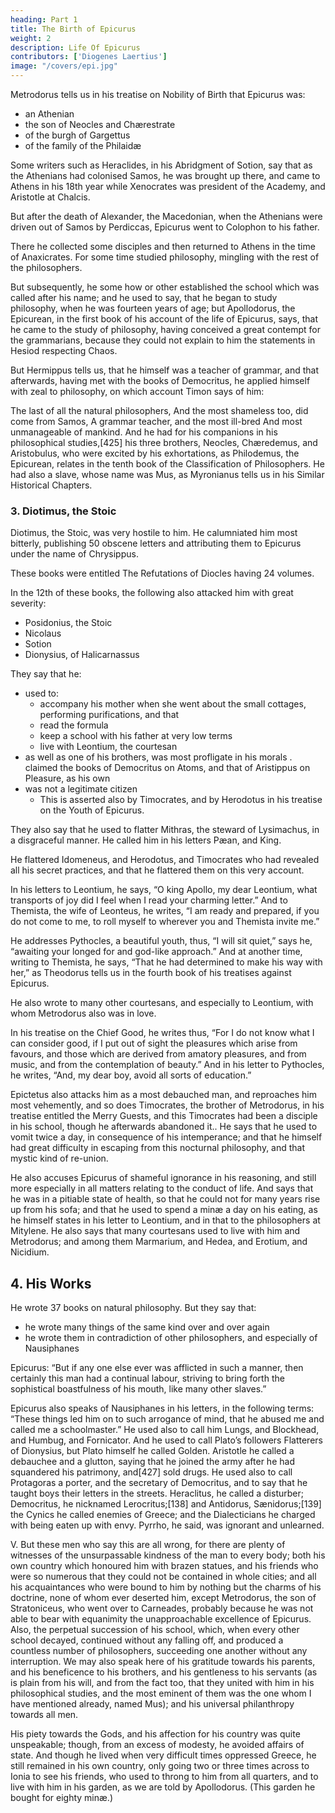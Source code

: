 ```yaml
---
heading: Part 1
title: The Birth of Epicurus
weight: 2
description: Life Of Epicurus
contributors: ['Diogenes Laertius']
image: "/covers/epi.jpg"
---
```




Metrodorus tells us in his treatise on Nobility of Birth that Epicurus was:
- an Athenian
- the son of Neocles and Chærestrate
- of the burgh of Gargettus
- of the family of the Philaidæ

Some writers such as Heraclides, in his Abridgment of Sotion, say that as the Athenians had colonised Samos, he was brought up there, and came to Athens in his 18th year while Xenocrates was president of the Academy, and Aristotle at Chalcis. 

But after the death of Alexander, the Macedonian, when the Athenians were driven out of Samos by Perdiccas, Epicurus went to Colophon to his father.


There he collected some disciples and then returned to Athens in the time of Anaxicrates. For some time studied philosophy, mingling with the rest of the philosophers.

But subsequently, he some how or other established the school which was called after his name; and he used to say, that he began to study philosophy, when he was fourteen years of age; but Apollodorus, the Epicurean, in the first book of his account of the life of Epicurus, says, that he came to the study of philosophy, having conceived a great contempt for the grammarians, because they could not explain to him the statements in Hesiod respecting Chaos.

But Hermippus tells us, that he himself was a teacher of grammar, and that afterwards, having met with the books of Democritus, he applied himself with zeal to philosophy, on which account Timon says of him:

The last of all the natural philosophers,
And the most shameless too, did come from Samos,
A grammar teacher, and the most ill-bred
And most unmanageable of mankind.
And he had for his companions in his philosophical studies,[425] his three brothers, Neocles, Chæredemus, and Aristobulus, who were excited by his exhortations, as Philodemus, the Epicurean, relates in the tenth book of the Classification of Philosophers. He had also a slave, whose name was Mus, as Myronianus tells us in his Similar Historical Chapters.


### 3. Diotimus, the Stoic

Diotimus, the Stoic, was very hostile to him. He calumniated him most bitterly, publishing 50 obscene letters and attributing them to Epicurus under the name of Chrysippus. 

These books were entitled The Refutations of Diocles having 24 volumes. 

In the 12th of these books, the following also attacked him with great severity:
- Posidonius, the Stoic
- Nicolaus
- Sotion
- Dionysius, of Halicarnassus

They say that he:
- used to:
  - accompany his mother when she went about the small cottages, performing purifications, and that
  - read the formula
  - keep a school with his father at very low terms
  - live with Leontium, the courtesan
- as well as one of his brothers, was most profligate in his morals
. claimed the books of Democritus on Atoms, and that of Aristippus on Pleasure, as his own
- was not a legitimate citizen
  - This is asserted also by Timocrates, and by Herodotus in his treatise on the Youth of Epicurus.


They also say that he used to flatter Mithras, the steward of Lysimachus, in a disgraceful manner. He called him in his letters Pæan, and King. 

He flattered Idomeneus, and Herodotus, and Timocrates who had revealed all his secret practices, and that he flattered them on this very account. 

In his letters to Leontium, he says, “O king Apollo, my dear Leontium, what transports of joy did I feel when I read your charming letter.” And to Themista, the wife of Leonteus, he writes, “I am ready and prepared, if you do not come to me, to roll myself to wherever you and Themista invite me.” 

He addresses Pythocles, a beautiful youth, thus, “I will sit quiet,” says he, “awaiting your longed for and god-like approach.” And at another time, writing to Themista, he says, “That he had determined to make his way with her,” as Theodorus tells us in the fourth book of his treatises against Epicurus.


He also wrote to many other courtesans, and especially to Leontium, with whom Metrodorus also was in love.

In his treatise on the Chief Good, he writes thus, “For I do not know what I can consider good, if I put out of sight the pleasures which arise from favours, and those which are derived from amatory pleasures, and from music, and from the contemplation of beauty.” And in his letter to Pythocles, he writes, “And, my dear boy, avoid all sorts of education.”

Epictetus also attacks him as a most debauched man, and reproaches him most vehemently, and so does Timocrates, the brother of Metrodorus, in his treatise entitled the Merry Guests, and this Timocrates had been a disciple in his school, though he afterwards abandoned it.. He says that he used to vomit twice a day, in consequence of his intemperance; and that he himself had great difficulty in escaping from this nocturnal philosophy, and that mystic kind of re-union. 

He also accuses Epicurus of shameful ignorance in his reasoning, and still more especially in all matters relating to the conduct of life. And says that he was in a pitiable state of health, so that he could not for many years rise up from his sofa; and that he used to spend a minæ a day on his eating, as he himself states in his letter to Leontium, and in that to the philosophers at Mitylene. He also says that many courtesans used to live with him and Metrodorus; and among them Marmarium, and Hedea, and Erotium, and Nicidium.


## 4. His Works 

He wrote 37 books on natural philosophy. But they say that:
- he wrote many things of the same kind over and over again
- he wrote them in contradiction of other philosophers, and especially of Nausiphanes

Epicurus: “But if any one else ever was afflicted in such a manner, then certainly this man had a continual labour, striving to bring forth the sophistical boastfulness of his mouth, like many other slaves.” 

Epicurus also speaks of Nausiphanes in his letters, in the following terms: “These things led him on to such arrogance of mind, that he abused me and called me a schoolmaster.” He used also to call him Lungs, and Blockhead, and Humbug, and Fornicator. And he used to call Plato’s followers Flatterers of Dionysius, but Plato himself he called Golden. Aristotle he called a debauchee and a glutton, saying that he joined the army after he had squandered his patrimony, and[427] sold drugs. He used also to call Protagoras a porter, and the secretary of Democritus, and to say that he taught boys their letters in the streets. Heraclitus, he called a disturber; Democritus, he nicknamed Lerocritus;[138] and Antidorus, Sænidorus;[139] the Cynics he called enemies of Greece; and the Dialecticians he charged with being eaten up with envy. Pyrrho, he said, was ignorant and unlearned.


V. But these men who say this are all wrong, for there are plenty of witnesses of the unsurpassable kindness of the man to every body; both his own country which honoured him with brazen statues, and his friends who were so numerous that they could not be contained in whole cities; and all his acquaintances who were bound to him by nothing but the charms of his doctrine, none of whom ever deserted him, except Metrodorus, the son of Stratoniceus, who went over to Carneades, probably because he was not able to bear with equanimity the unapproachable excellence of Epicurus. Also, the perpetual succession of his school, which, when every other school decayed, continued without any falling off, and produced a countless number of philosophers, succeeding one another without any interruption. We may also speak here of his gratitude towards his parents, and his beneficence to his brothers, and his gentleness to his servants (as is plain from his will, and from the fact too, that they united with him in his philosophical studies, and the most eminent of them was the one whom I have mentioned already, named Mus); and his universal philanthropy towards all men.

His piety towards the Gods, and his affection for his country was quite unspeakable; though, from an excess of modesty, he avoided affairs of state. And though he lived when very difficult times oppressed Greece, he still remained in his own country, only going two or three times across to Ionia to see his friends, who used to throng to him from all quarters, and to live with him in his garden, as we are told by Apollodorus. (This garden he bought for eighty minæ.)
